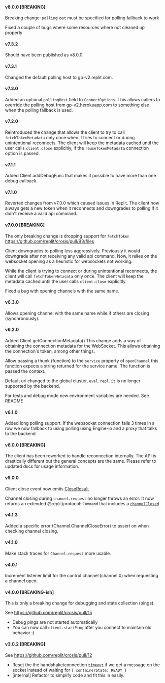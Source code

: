 #### v8.0.0 [BREAKING]

Breaking change: `pollingHost` must be specified for polling fallback to work

Fixed a couple of bugs where some resources where not cleaned up properly

#### v7.3.2

Should have been published as v8.0.0

#### v7.3.1

Changed the default polling host to gp-v2.replit.com.

#### v7.3.0

Added an optional `pollingHost` field to `ConnectOptions`. This allows callers to override the polling host from gp-v2.herokuapp.com to something else when the polling fallback is used.

#### v7.2.0

Reintroduced the change that allows the client to try to call `fetchTokenMetadata` only once when it tries to connect or during unintentional reconnects. The client will keep the metadata cached until the user calls `client.close` explicitly, if the `reuseTokenMetadata` connection option is passed.

#### v7.1.1

Added Client.addDebugFunc that makes it possible to have more than one debug callback.

#### v7.1.0

Reverted changes from v7.0.0 which caused issues in Replit. The client now always gets a new token when it reconnects and downgrades to polling if it didn't receive a valid api command.

#### v7.0.0 [BREAKING]

The only breaking change is dropping support for `fetchToken` https://github.com/replit/crosis/pull/93/files

Client downgrades to polling less aggressively. Previously it would downgrade after not receiving any valid api command. Now, it relies on the websocket opening as a heuristic for websockets not working.

While the client is trying to connect or during unintentional reconnects, the client will call `fetchTokenMetadata` only once. The client will keep the metadata cached until the user calls `client.close` explicitly.

Fixed a bug with opening channels with the same name.

#### v6.3.0

Allows opening channel with the same name while if others are closing (synchronously).

#### v6.2.0

Added Client.getConnectionMetadata() This change adds a way of obtaining the connection metadata for the WebSocket. This allows obtaining the connection's token, among other things.

Allow passing a thunk (function) to the `service` property of `openChannel` this function expects a string returned for the service name. The function is passed the context.

Default url changed to the global cluster, `eval.repl.it` is no longer supported by the backend.

For tests and debug mode new environment variables are needed. See README

#### v6.1.0

Added long polling support. If the websocket connection fails 3 times in a row we now fallback to using polling using Engine-io and a proxy that talks to the backend.

#### v6.0.0 [BREAKING]

The client has been reworked to handle reconnection internally. The API is drastically different but the general concepts
are the same. Please refer to updated docs for usage information.

#### v5.0.0

Client close event now emits [CloseResult](https://replit-crosis.masfrost.repl.co/modules/_src_client_.html#closeresult)

Channel closing during `channel.request` no longer throws an error. It now returns an extended @replit/protocol::`Command` that includes a [`channelClosed`](https://replit-crosis.masfrost.repl.co/interfaces/_src_channel_.requestresult.html#channelclosed)

#### v4.1.3

Added a specific error (Channel.ChannelCloseError) to assert on when checking channel closing.

#### v4.1.0

Make stack traces for `Channel.request` more usable.

#### v4.0.1

Increment listener limit for the control channel (channel 0) when requesting a channel open.

#### v4.0.0 [BREAKING-ish]

This is only a breaking change for debugging and stats collection (pings)

See https://github.com/replit/crosis/pull/15

- Debug pings are not started automatically
- You can now call `client.startPing` after you connect to maintain old behavior :)

#### v3.0.2 [BREAKING]

See https://github.com/replit/crosis/pull/12

- Reset the the handshake/connection [`timeout`](https://github.com/replit/crosis/blob/d6dedc5aab6722c557da6df03b71e4e367af305d/src/client.ts#L44) if we get a message on the socket instead of waiting for `{ containerState: READY }`
- [internal] Refactor to simplify code and fit this in easily.
